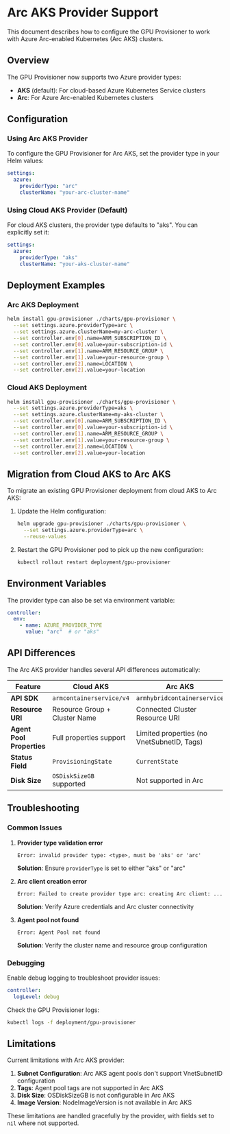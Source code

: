 # Arc AKS Provider Support

This document describes how to configure the GPU Provisioner to work with Azure Arc-enabled Kubernetes (Arc AKS) clusters.

## Overview

The GPU Provisioner now supports two Azure provider types:
- **AKS** (default): For cloud-based Azure Kubernetes Service clusters
- **Arc**: For Azure Arc-enabled Kubernetes clusters

## Configuration

### Using Arc AKS Provider

To configure the GPU Provisioner for Arc AKS, set the provider type in your Helm values:

```yaml
settings:
  azure:
    providerType: "arc"
    clusterName: "your-arc-cluster-name"
```

### Using Cloud AKS Provider (Default)

For cloud AKS clusters, the provider type defaults to "aks". You can explicitly set it:

```yaml
settings:
  azure:
    providerType: "aks"
    clusterName: "your-aks-cluster-name"
```

## Deployment Examples

### Arc AKS Deployment

```bash
helm install gpu-provisioner ./charts/gpu-provisioner \
  --set settings.azure.providerType=arc \
  --set settings.azure.clusterName=my-arc-cluster \
  --set controller.env[0].name=ARM_SUBSCRIPTION_ID \
  --set controller.env[0].value=your-subscription-id \
  --set controller.env[1].name=ARM_RESOURCE_GROUP \
  --set controller.env[1].value=your-resource-group \
  --set controller.env[2].name=LOCATION \
  --set controller.env[2].value=your-location
```

### Cloud AKS Deployment

```bash
helm install gpu-provisioner ./charts/gpu-provisioner \
  --set settings.azure.providerType=aks \
  --set settings.azure.clusterName=my-aks-cluster \
  --set controller.env[0].name=ARM_SUBSCRIPTION_ID \
  --set controller.env[0].value=your-subscription-id \
  --set controller.env[1].name=ARM_RESOURCE_GROUP \
  --set controller.env[1].value=your-resource-group \
  --set controller.env[2].name=LOCATION \
  --set controller.env[2].value=your-location
```

## Migration from Cloud AKS to Arc AKS

To migrate an existing GPU Provisioner deployment from cloud AKS to Arc AKS:

1. Update the Helm configuration:
   ```bash
   helm upgrade gpu-provisioner ./charts/gpu-provisioner \
     --set settings.azure.providerType=arc \
     --reuse-values
   ```

2. Restart the GPU Provisioner pod to pick up the new configuration:
   ```bash
   kubectl rollout restart deployment/gpu-provisioner
   ```

## Environment Variables

The provider type can also be set via environment variable:

```yaml
controller:
  env:
    - name: AZURE_PROVIDER_TYPE
      value: "arc"  # or "aks"
```

## API Differences

The Arc AKS provider handles several API differences automatically:

| Feature | Cloud AKS | Arc AKS |
|---------|-----------|---------|
| **API SDK** | `armcontainerservice/v4` | `armhybridcontainerservice` |
| **Resource URI** | Resource Group + Cluster Name | Connected Cluster Resource URI |
| **Agent Pool Properties** | Full properties support | Limited properties (no VnetSubnetID, Tags) |
| **Status Field** | `ProvisioningState` | `CurrentState` |
| **Disk Size** | `OSDiskSizeGB` supported | Not supported in Arc |

## Troubleshooting

### Common Issues

1. **Provider type validation error**
   ```
   Error: invalid provider type: <type>, must be 'aks' or 'arc'
   ```
   **Solution**: Ensure `providerType` is set to either "aks" or "arc"

2. **Arc client creation error**
   ```
   Error: Failed to create provider type arc: creating Arc client: ...
   ```
   **Solution**: Verify Azure credentials and Arc cluster connectivity

3. **Agent pool not found**
   ```
   Error: Agent Pool not found
   ```
   **Solution**: Verify the cluster name and resource group configuration

### Debugging

Enable debug logging to troubleshoot provider issues:

```yaml
controller:
  logLevel: debug
```

Check the GPU Provisioner logs:
```bash
kubectl logs -f deployment/gpu-provisioner
```

## Limitations

Current limitations with Arc AKS provider:

1. **Subnet Configuration**: Arc AKS agent pools don't support VnetSubnetID configuration
2. **Tags**: Agent pool tags are not supported in Arc AKS
3. **Disk Size**: OSDiskSizeGB is not configurable in Arc AKS
4. **Image Version**: NodeImageVersion is not available in Arc AKS

These limitations are handled gracefully by the provider, with fields set to `nil` where not supported.